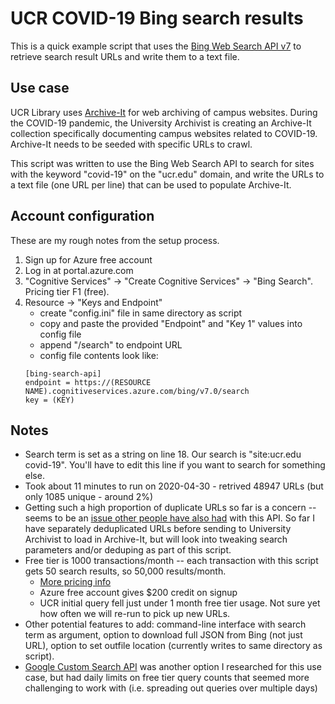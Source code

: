 # UCR COVID-19 Bing search results

This is a quick example script that uses the [Bing Web Search API v7](https://azure.microsoft.com/en-us/services/cognitive-services/bing-web-search-api/) to retrieve search result URLs and write them to a text file.

## Use case
UCR Library uses [Archive-It](https://archive-it.org/) for web archiving of campus websites. During the COVID-19 pandemic, the University Archivist is creating an Archive-It collection specifically documenting campus websites related to COVID-19. Archive-It needs to be seeded with specific URLs to crawl. 

This script was written to use the Bing Web Search API to search for sites with the keyword "covid-19" on the "ucr.edu" domain, and write the URLs to a text file (one URL per line) that can be used to populate Archive-It.

## Account configuration
These are my rough notes from the setup process.

1. Sign up for Azure free account
2. Log in at portal.azure.com
3. "Cognitive Services" -> "Create Cognitive Services" -> "Bing Search". Pricing tier F1 (free).
4. Resource -> "Keys and Endpoint"
	* create "config.ini" file in same directory as script
	* copy and paste the provided "Endpoint" and "Key 1" values into config file
	* append "/search" to endpoint URL
	* config file contents look like:
	```
	[bing-search-api]
	endpoint = https://(RESOURCE NAME).cognitiveservices.azure.com/bing/v7.0/search
	key = (KEY)
	```


## Notes
* Search term is set as a string on line 18. Our search is "site:ucr.edu covid-19". You'll have to edit this line if you want to search for something else.
* Took about 11 minutes to run on 2020-04-30 - retrived 48947 URLs (but only 1085 unique - around 2%)
* Getting such a high proportion of duplicate URLs so far is a concern -- seems to be an [issue other people have also had](https://stackoverflow.com/questions/39216665/when-using-bing-search-api-how-do-you-omit-duplicate-results) with this API. So far I have separately deduplicated URLs before sending to University Archivist to load in Archive-It, but will look into tweaking search parameters and/or deduping as part of this script.
* Free tier is 1000 transactions/month -- each transaction with this script gets 50 search results, so 50,000 results/month.
	* [More pricing info](https://azure.microsoft.com/en-us/pricing/details/cognitive-services/search-api/) 
	* Azure free account gives $200 credit on signup
	* UCR initial query fell just under 1 month free tier usage. Not sure yet how often we will re-run to pick up new URLs.
* Other potential features to add: command-line interface with search term as argument, option to download full JSON from Bing (not just URL), option to set outfile location (currently writes to same directory as script).
* [Google Custom Search API](https://developers.google.com/custom-search/v1/overview) was another option I researched for this use case, but had daily limits on free tier query counts that seemed more challenging to work with (i.e. spreading out queries over multiple days)
